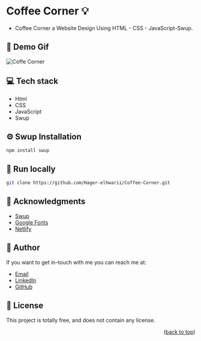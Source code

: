 # Coffee Corner :bulb: 
<a name="readme-top"></a>
- Coffee Corner a Website Design Using HTML - CSS - JavaScript-Swup.

## :camera_flash: Demo Gif
![Coffe Corner](https://github.com/Hager-elhwarii/Coffee-Corner/assets/80959882/bb0bb3df-8b55-46fc-af1e-e4dd785b1478)

## 💻 Tech stack

- Html
- CSS
- JavaScript
- Swup

## ⚙️ Swup Installation

```  
npm install swup
```

##  🔐 Run locally 

```bash
git clone https://github.com/Hager-elhwarii/Coffee-Corner.git
```

## 📌 Acknowledgments
- [Swup](https://swup.js.org/getting-started/how-it-works/)
- [Google Fonts](http://hager.a.elhawary@gmail.com/)
- [Netlify](https://www.netlify.com/)

## 🦄   Author
If you want to get in-touch with me you can reach me at:
-  [Email](http://hager.a.elhawary@gmail.com/)
-  [LinkedIn](https://www.linkedin.com/in/hager-omar-elhawary/)
-  [GitHub](https://github.com/Hager-elhwarii)

## 📘 License
This project is totally free,  and does not contain any license.





<p align="right">(<a href="#readme-top">back to top</a>)</p>
